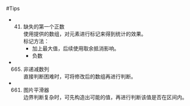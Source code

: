 #Tips

- 41. 缺失的第一个正数  
    使用提供的数组，对元素进行标记来得到统计的效果。    
    标记方法：
        - 加上最大值，后续使用取余抵消影响。
        - 负数

- 665. 非递减数列   
    直接判断困难时，可将修改后的数组再进行判断。

- 661. 图片平滑器   
    边界判断复杂时，可先构造出可能的值，再进行判断该值是否在区间内。